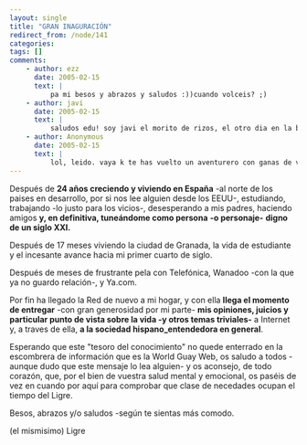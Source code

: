 ```yaml
---
layout: single
title: "GRAN INAGURACIÓN"
redirect_from: /node/141
categories:
tags: []
comments: 
    - author: ezz
      date: 2005-02-15
      text: |
          pa mi besos y abrazos y saludos :))cuando volceis? ;)  
    - author: javi
      date: 2005-02-15
      text: |
          saludos edu! soy javi el morito de rizos, el otro dia en la biblio m encontre a ferris y m comneto lo de tu viaje, he estado leyendo tus experiencia por internet y estan mu guapas... espero poder algun dia hacer yo tu experiencia. nada tio , seguire leyendo tus idas y venidas y cuando vengas para aca a ver sui me enseñas las fotos acpompañadas de una refreante birra que tal vez por los parajes q t mueves no veas, y las eches en falta... bueno en cambio aprenderas una amplia gama de sabores de te jeje :) bueno tio cuidate y pasatelo todo lo bien q puedas y cuidaditio con q no t roben el reloj :) un abrazo javier ortiz javierortiz619@hotmail.com  
    - author: Anonymous
      date: 2005-02-15
      text: |
          lol, leido. vaya k te has vuelto un aventurero con ganas de viajar. okok, de paso a las amigas k vayas conociendo les dices k visite Barcelona una bonita ciudad, asi me las presentas y te ayudo con el panorama femenino, k ya te veo bien ocupado. pues na, una hostia de tu primo toni k esta chafardeando un poco tu blog (vida personal).sobretodo, si vuelves a barcelona vuelve con exhoticas mujeres sino no seras bien recibido xDDDbesos piltrafilla.  
---
```

Después de **24 años creciendo y viviendo en España** -al norte de los paises en desarrollo, por si nos lee alguien desde los EEUU-, estudiando, trabajando -lo justo para los vicios-, desesperando a mis padres, haciendo amigos **y, en definitiva, tuneándome como persona** **-o personaje-** **digno de un siglo XXI.**  

Después de 17 meses viviendo la ciudad de Granada, la vida de estudiante y el incesante avance hacia mi primer cuarto de siglo.  

Después de meses de frustrante pela con Telefónica, Wanadoo -con la que ya no guardo relación-, y Ya.com.  

Por fin ha llegado la Red de nuevo a mi hogar, y con ella **llega el momento de entregar** -con gran generosidad por mi parte- **mis opiniones, juicios y particular punto de vista sobre la vida -y otros temas triviales-** a Internet y, a traves de ella, **a la sociedad hispano_entendedora en general**.  

Esperando que este "tesoro del conocimiento" no quede enterrado en la escombrera de información que es la World Guay Web, os saludo a todos -aunque dudo que este mensaje lo lea alguien- y os aconsejo, de todo corazón, que, por el bien de vuestra salud mental y emocional, os paséis de vez en cuando por aquí para comprobar que clase de necedades ocupan el tiempo del Ligre.  

Besos, abrazos y/o saludos -según te sientas más comodo.  

(el mismisimo) Ligre

